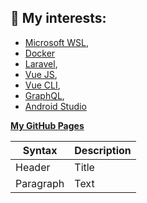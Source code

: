 ## 🌱 My interests:
- [Microsoft WSL](https://docs.microsoft.com/en-us/windows/wsl/install-win10/),
- [Docker](https://www.docker.com)
- [Laravel](https://laravel.com/),
- [Vue JS](https://vuejs.org/),
- [Vue CLI](https://cli.vuejs.org/),
- [GraphQL](https://graphql.org/),
- [Android Studio](https://developer.android.com)

**[My GitHub Pages](https://peterh3g.github.io)**

| Syntax | Description |
| ----------- | ----------- |
| Header | Title |
| Paragraph | Text |

<!--
**PeterH3G/peterh3g** is a ✨ _special_ ✨ repository because its `README.md` (this file) appears on your GitHub profile.

Here are some ideas to get you started:

- 🔭 I’m currently working on ...
- 🌱 I’m currently learning ...
- 👯 I’m looking to collaborate on ...
- 🤔 I’m looking for help with ...
- 💬 Ask me about ...
- 📫 How to reach me: ...
- 😄 Pronouns: ...
- ⚡ Fun fact: ...
-->
